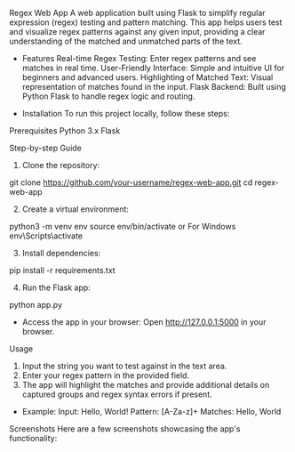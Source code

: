Regex Web App
A web application built using Flask to simplify regular expression (regex) testing and pattern matching. This app helps users test and visualize regex patterns against any given input, providing a clear understanding of the matched and unmatched parts of the text.

* Features
Real-time Regex Testing: Enter regex patterns and see matches in real time.
User-Friendly Interface: Simple and intuitive UI for beginners and advanced users.
Highlighting of Matched Text: Visual representation of matches found in the input.
Flask Backend: Built using Python Flask to handle regex logic and routing.

* Installation
To run this project locally, follow these steps:

Prerequisites
Python 3.x
Flask

Step-by-step Guide

1. Clone the repository:

git clone https://github.com/your-username/regex-web-app.git
cd regex-web-app

2. Create a virtual environment:

python3 -m venv env
source env/bin/activate  or For Windows  env\Scripts\activate

3. Install dependencies:

pip install -r requirements.txt

4. Run the Flask app:
   
python app.py

* Access the app in your browser: Open http://127.0.0.1:5000 in your browser.

Usage
1. Input the string you want to test against in the text area.
2. Enter your regex pattern in the provided field.
3. The app will highlight the matches and provide additional details on captured groups and regex syntax errors if present.
   
* Example:
Input: Hello, World!
Pattern: [A-Za-z]+
Matches: Hello, World

Screenshots
Here are a few screenshots showcasing the app's functionality:


